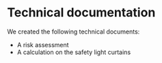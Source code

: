# Technical documentation

We created the following technical documents:
- A risk assessment
- A calculation on the safety light curtains